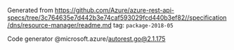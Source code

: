 Generated from https://github.com/Azure/azure-rest-api-specs/tree/3c764635e7d442b3e74caf593029fcd440b3ef82//specification/dns/resource-manager/readme.md tag: `package-2018-05`

Code generator @microsoft.azure/autorest.go@2.1.175


